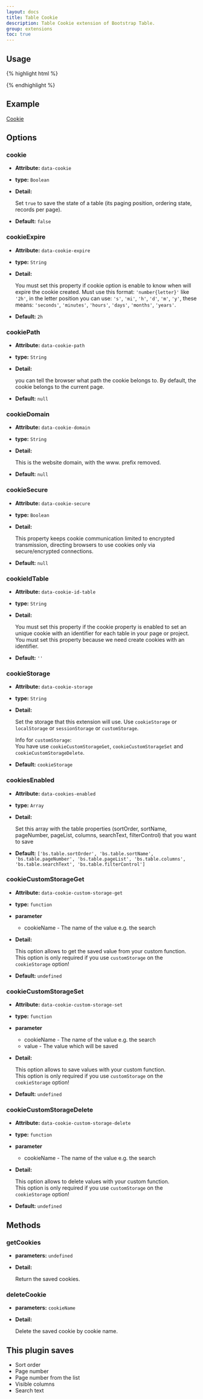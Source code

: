 ```yaml
---
layout: docs
title: Table Cookie
description: Table Cookie extension of Bootstrap Table.
group: extensions
toc: true
---
```


## Usage

{% highlight html %}
<script src="extensions/cookie/bootstrap-table-cookie.js"></script>
{% endhighlight %}

## Example

[Cookie](https://examples.bootstrap-table.com/#extensions/cookie.html)

## Options

### cookie

- **Attribute:** `data-cookie`

- **type:** `Boolean`

- **Detail:**

   Set `true` to save the state of a table (its paging position, ordering state, records per page).

- **Default:** `false`

### cookieExpire

- **Attribute:** `data-cookie-expire`

- **type:** `String`

- **Detail:**

   You must set this property if cookie option is enable to know when will expire the cookie created. Must use this format: `'number{letter}'` like `'2h'`, in the letter position you can use: `'s'`, `'mi'`, `'h'`, `'d'`, `'m'`, `'y'`, these means: `'seconds'`, `'minutes'`, `'hours'`, `'days'`, `'months'`, `'years'`.

- **Default:** `2h`

### cookiePath

- **Attribute:** `data-cookie-path`

- **type:** `String`

- **Detail:**

   you can tell the browser what path the cookie belongs to. By default, the cookie belongs to the current page.

- **Default:** `null`

### cookieDomain

- **Attribute:** `data-cookie-domain`

- **type:** `String`

- **Detail:**

   This is the website domain, with the www. prefix removed.

- **Default:** `null`

### cookieSecure

- **Attribute:** `data-cookie-secure`

- **type:** `Boolean`

- **Detail:**

   This property keeps cookie communication limited to encrypted transmission, directing browsers to use cookies only via secure/encrypted connections.

- **Default:** `null`

### cookieIdTable

- **Attribute:** `data-cookie-id-table`

- **type:** `String`

- **Detail:**

   You must set this property if the cookie property is enabled to set an unique cookie with an identifier for each table in your page or project. You must set this property because we need create cookies with an identifier.

- **Default:** `''`

### cookieStorage

- **Attribute:** `data-cookie-storage`

- **type:** `String`

- **Detail:**

   Set the storage that this extension will use. Use `cookieStorage` or `localStorage` or `sessionStorage` or `customStorage`.
   
   Info for `customStorage`:   
   You have use `cookieCustomStorageGet`, `cookieCustomStorageSet` and `cookieCustomStorageDelete`. 

- **Default:** `cookieStorage`

### cookiesEnabled

- **Attribute:** `data-cookies-enabled`

- **type:** `Array`

- **Detail:**

   Set this array with the table properties (sortOrder, sortName, pageNumber, pageList, columns, searchText, filterControl) that you want to save

- **Default:** `['bs.table.sortOrder', 'bs.table.sortName', 'bs.table.pageNumber', 'bs.table.pageList', 'bs.table.columns', 'bs.table.searchText', 'bs.table.filterControl']`

### cookieCustomStorageGet

- **Attribute:** `data-cookie-custom-storage-get`

- **type:** `function`

- **parameter**
  - cookieName - The name of the value e.g. the search

- **Detail:**

   This option allows to get the saved value from your custom function.   
   This option is only required if you use `customStorage` on the `cookieStorage` option! 

- **Default:** `undefined`

### cookieCustomStorageSet

- **Attribute:** `data-cookie-custom-storage-set`

- **type:** `function`

- **parameter**
  - cookieName - The name of the value e.g. the search
  - value - The value which will be saved

- **Detail:**

   This option allows to save values with your custom function.   
   This option is only required if you use `customStorage` on the `cookieStorage` option! 

- **Default:** `undefined`

### cookieCustomStorageDelete

- **Attribute:** `data-cookie-custom-storage-delete`

- **type:** `function`

- **parameter**
  - cookieName - The name of the value e.g. the search

- **Detail:**

   This option allows to delete values with your custom function.      
   This option is only required if you use `customStorage` on the `cookieStorage` option! 

- **Default:** `undefined`

## Methods

### getCookies

- **parameters:** `undefined`

- **Detail:**

   Return the saved cookies.

### deleteCookie

- **parameters:** `cookieName`

- **Detail:**

   Delete the saved cookie by cookie name.

## This plugin saves

* Sort order
* Page number
* Page number from the list
* Visible columns
* Search text
